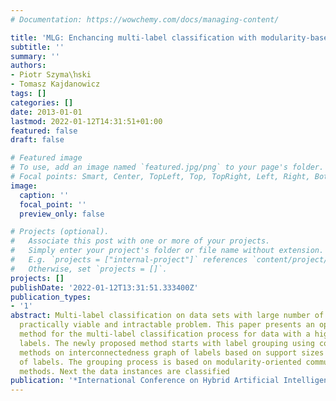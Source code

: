 ```yaml
---
# Documentation: https://wowchemy.com/docs/managing-content/

title: 'MLG: Enchancing multi-label classification with modularity-based label grouping'
subtitle: ''
summary: ''
authors:
- Piotr Szyma\ŉski
- Tomasz Kajdanowicz
tags: []
categories: []
date: 2013-01-01
lastmod: 2022-01-12T14:31:51+01:00
featured: false
draft: false

# Featured image
# To use, add an image named `featured.jpg/png` to your page's folder.
# Focal points: Smart, Center, TopLeft, Top, TopRight, Left, Right, BottomLeft, Bottom, BottomRight.
image:
  caption: ''
  focal_point: ''
  preview_only: false

# Projects (optional).
#   Associate this post with one or more of your projects.
#   Simply enter your project's folder or file name without extension.
#   E.g. `projects = ["internal-project"]` references `content/project/deep-learning/index.md`.
#   Otherwise, set `projects = []`.
projects: []
publishDate: '2022-01-12T13:31:51.333400Z'
publication_types:
- '1'
abstract: Multi-label classification on data sets with large number of labels is a
  practically viable and intractable problem. This paper presents an optimization
  method for the multi-label classification process for data with a high number of
  labels. The newly proposed method starts with label grouping using community detection
  methods on interconnectedness graph of labels based on support sizes for every pair
  of labels. The grouping process is based on modularity-oriented community detection
  methods. Next the data instances are classified
publication: '*International Conference on Hybrid Artificial Intelligence Systems*'
---
```

